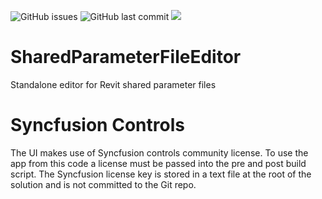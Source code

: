 ![GitHub issues](https://img.shields.io/github/issues/russgreen/SharedParameterFileEditor)
![GitHub last commit](https://img.shields.io/github/last-commit/russgreen/SharedParameterFileEditor)
<img src="https://img.shields.io/badge/.net-6.0-blue">


# SharedParameterFileEditor
Standalone editor for Revit shared parameter files

# Syncfusion Controls
The UI makes use of Syncfusion controls community license. To use the app from this code a license must be passed into the pre and post build script.  The Syncfusion license key is stored in a text file at the root of the solution and is not committed to the Git repo.

